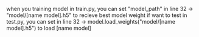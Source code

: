 when you training model in train.py, you can set "model_path" in line 32 -> "model/[name model].h5" to recieve best model weight
if want to test in test.py, you can set in line 32 -> model.load_weights("model/[name model].h5") to load [name model]
